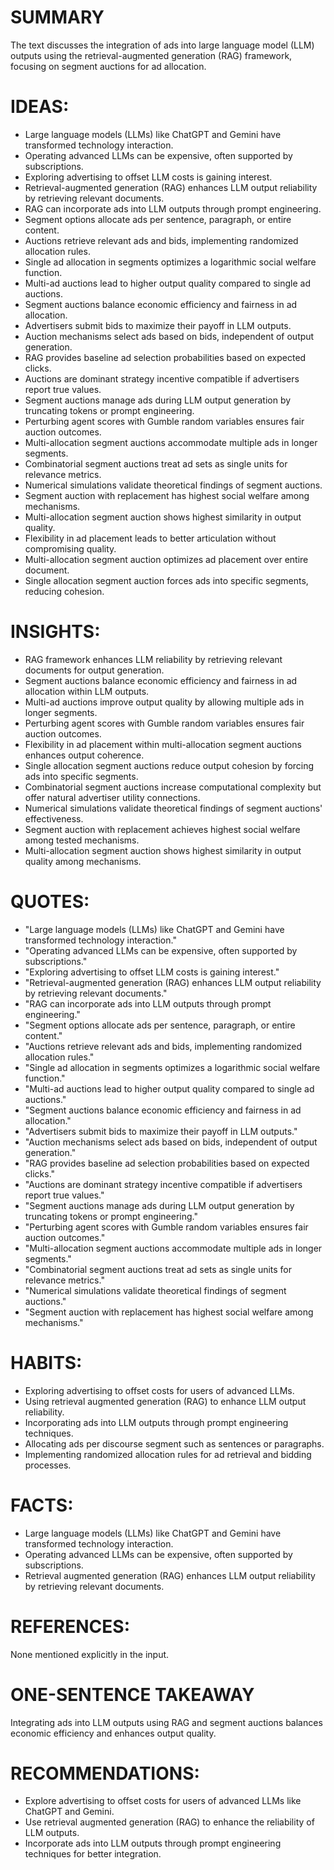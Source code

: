 # SUMMARY
The text discusses the integration of ads into large language model (LLM) outputs using the retrieval-augmented generation (RAG) framework, focusing on segment auctions for ad allocation.

# IDEAS:
- Large language models (LLMs) like ChatGPT and Gemini have transformed technology interaction.
- Operating advanced LLMs can be expensive, often supported by subscriptions.
- Exploring advertising to offset LLM costs is gaining interest.
- Retrieval-augmented generation (RAG) enhances LLM output reliability by retrieving relevant documents.
- RAG can incorporate ads into LLM outputs through prompt engineering.
- Segment options allocate ads per sentence, paragraph, or entire content.
- Auctions retrieve relevant ads and bids, implementing randomized allocation rules.
- Single ad allocation in segments optimizes a logarithmic social welfare function.
- Multi-ad auctions lead to higher output quality compared to single ad auctions.
- Segment auctions balance economic efficiency and fairness in ad allocation.
- Advertisers submit bids to maximize their payoff in LLM outputs.
- Auction mechanisms select ads based on bids, independent of output generation.
- RAG provides baseline ad selection probabilities based on expected clicks.
- Auctions are dominant strategy incentive compatible if advertisers report true values.
- Segment auctions manage ads during LLM output generation by truncating tokens or prompt engineering.
- Perturbing agent scores with Gumble random variables ensures fair auction outcomes.
- Multi-allocation segment auctions accommodate multiple ads in longer segments.
- Combinatorial segment auctions treat ad sets as single units for relevance metrics.
- Numerical simulations validate theoretical findings of segment auctions.
- Segment auction with replacement has highest social welfare among mechanisms.
- Multi-allocation segment auction shows highest similarity in output quality.
- Flexibility in ad placement leads to better articulation without compromising quality.
- Multi-allocation segment auction optimizes ad placement over entire document.
- Single allocation segment auction forces ads into specific segments, reducing cohesion.

# INSIGHTS:
- RAG framework enhances LLM reliability by retrieving relevant documents for output generation.
- Segment auctions balance economic efficiency and fairness in ad allocation within LLM outputs.
- Multi-ad auctions improve output quality by allowing multiple ads in longer segments.
- Perturbing agent scores with Gumble random variables ensures fair auction outcomes.
- Flexibility in ad placement within multi-allocation segment auctions enhances output coherence.
- Single allocation segment auctions reduce output cohesion by forcing ads into specific segments.
- Combinatorial segment auctions increase computational complexity but offer natural advertiser utility connections.
- Numerical simulations validate theoretical findings of segment auctions' effectiveness.
- Segment auction with replacement achieves highest social welfare among tested mechanisms.
- Multi-allocation segment auction shows highest similarity in output quality among mechanisms.

# QUOTES:
- "Large language models (LLMs) like ChatGPT and Gemini have transformed technology interaction."
- "Operating advanced LLMs can be expensive, often supported by subscriptions."
- "Exploring advertising to offset LLM costs is gaining interest."
- "Retrieval-augmented generation (RAG) enhances LLM output reliability by retrieving relevant documents."
- "RAG can incorporate ads into LLM outputs through prompt engineering."
- "Segment options allocate ads per sentence, paragraph, or entire content."
- "Auctions retrieve relevant ads and bids, implementing randomized allocation rules."
- "Single ad allocation in segments optimizes a logarithmic social welfare function."
- "Multi-ad auctions lead to higher output quality compared to single ad auctions."
- "Segment auctions balance economic efficiency and fairness in ad allocation."
- "Advertisers submit bids to maximize their payoff in LLM outputs."
- "Auction mechanisms select ads based on bids, independent of output generation."
- "RAG provides baseline ad selection probabilities based on expected clicks."
- "Auctions are dominant strategy incentive compatible if advertisers report true values."
- "Segment auctions manage ads during LLM output generation by truncating tokens or prompt engineering."
- "Perturbing agent scores with Gumble random variables ensures fair auction outcomes."
- "Multi-allocation segment auctions accommodate multiple ads in longer segments."
- "Combinatorial segment auctions treat ad sets as single units for relevance metrics."
- "Numerical simulations validate theoretical findings of segment auctions."
- "Segment auction with replacement has highest social welfare among mechanisms."
  
# HABITS:
- Exploring advertising to offset costs for users of advanced LLMs.
- Using retrieval augmented generation (RAG) to enhance LLM output reliability.
- Incorporating ads into LLM outputs through prompt engineering techniques.
- Allocating ads per discourse segment such as sentences or paragraphs.
- Implementing randomized allocation rules for ad retrieval and bidding processes.
  
# FACTS:
- Large language models (LLMs) like ChatGPT and Gemini have transformed technology interaction.
- Operating advanced LLMs can be expensive, often supported by subscriptions.
- Retrieval augmented generation (RAG) enhances LLM output reliability by retrieving relevant documents.
  
# REFERENCES:
None mentioned explicitly in the input.

# ONE-SENTENCE TAKEAWAY
Integrating ads into LLM outputs using RAG and segment auctions balances economic efficiency and enhances output quality.

# RECOMMENDATIONS:
- Explore advertising to offset costs for users of advanced LLMs like ChatGPT and Gemini.
- Use retrieval augmented generation (RAG) to enhance the reliability of LLM outputs.
- Incorporate ads into LLM outputs through prompt engineering techniques for better integration.
